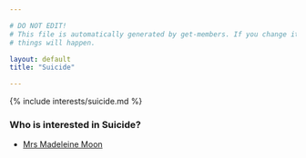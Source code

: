 ```yaml
---

# DO NOT EDIT!
# This file is automatically generated by get-members. If you change it, bad
# things will happen.

layout: default
title: "Suicide"

---
```


{% include interests/suicide.md %}

### Who is interested in Suicide?


* [Mrs Madeleine Moon](../members/mrs-madeleine-moon.html)
